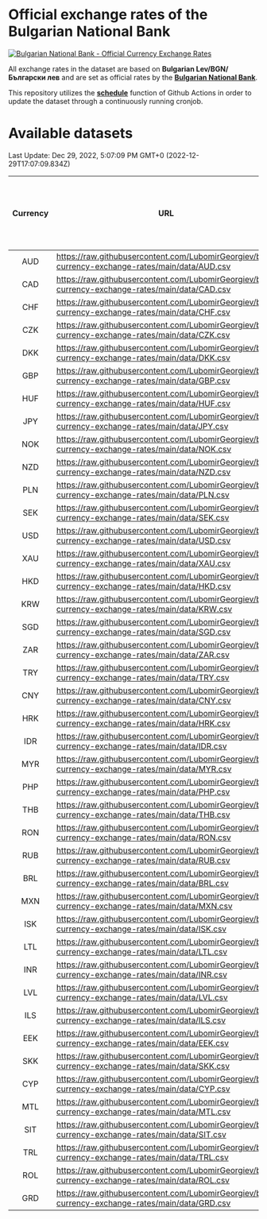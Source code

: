 # Official exchange rates of the Bulgarian National Bank

[![Bulgarian National Bank - Official Currency Exchange Rates](https://github.com/LubomirGeorgiev/bnb-currency-exchange-rates/actions/workflows/update-rates.yml/badge.svg?branch=main)](https://github.com/LubomirGeorgiev/bnb-currency-exchange-rates/actions/workflows/update-rates.yml)

All exchange rates in the dataset are based on **Bulgarian Lev/BGN/Български лев** and are set as official rates by the [**Bulgarian National Bank**](https://www.bnb.bg/Statistics/StExternalSector/StExchangeRates/StERForeignCurrencies/index.htm?toLang=_EN).

This repository utilizes the [**schedule**](https://docs.github.com/en/actions/reference/events-that-trigger-workflows) function of Github Actions in order to update the dataset through a continuously running cronjob.

# Available datasets

<!-- START LINKS (DO NOT EVER FU*ING DELETE THIS COMMENT FOR THE LOVE OF YOUR LIFE!!! IF YOU ARE CURIOS HOW IT WORKS, YOU CAN HAVE A LOOK AT ./src/updateReadme.ts) -->

Last Update: Dec 29, 2022, 5:07:09 PM GMT+0 (2022-12-29T17:07:09.834Z)

| Currency | URL                                                                                             | Number of records | Number of missing days that were filled in |
| :------: | ----------------------------------------------------------------------------------------------- | :---------------: | :----------------------------------------: |
|   AUD    | https://raw.githubusercontent.com/LubomirGeorgiev/bnb-currency-exchange-rates/main/data/AUD.csv |       8361        |                    2583                    |
|   CAD    | https://raw.githubusercontent.com/LubomirGeorgiev/bnb-currency-exchange-rates/main/data/CAD.csv |       8361        |                    2583                    |
|   CHF    | https://raw.githubusercontent.com/LubomirGeorgiev/bnb-currency-exchange-rates/main/data/CHF.csv |       8361        |                    2583                    |
|   CZK    | https://raw.githubusercontent.com/LubomirGeorgiev/bnb-currency-exchange-rates/main/data/CZK.csv |       8361        |                    2583                    |
|   DKK    | https://raw.githubusercontent.com/LubomirGeorgiev/bnb-currency-exchange-rates/main/data/DKK.csv |       8361        |                    2583                    |
|   GBP    | https://raw.githubusercontent.com/LubomirGeorgiev/bnb-currency-exchange-rates/main/data/GBP.csv |       8361        |                    2583                    |
|   HUF    | https://raw.githubusercontent.com/LubomirGeorgiev/bnb-currency-exchange-rates/main/data/HUF.csv |       8361        |                    2583                    |
|   JPY    | https://raw.githubusercontent.com/LubomirGeorgiev/bnb-currency-exchange-rates/main/data/JPY.csv |       8361        |                    2583                    |
|   NOK    | https://raw.githubusercontent.com/LubomirGeorgiev/bnb-currency-exchange-rates/main/data/NOK.csv |       8361        |                    2583                    |
|   NZD    | https://raw.githubusercontent.com/LubomirGeorgiev/bnb-currency-exchange-rates/main/data/NZD.csv |       8361        |                    2583                    |
|   PLN    | https://raw.githubusercontent.com/LubomirGeorgiev/bnb-currency-exchange-rates/main/data/PLN.csv |       8361        |                    2583                    |
|   SEK    | https://raw.githubusercontent.com/LubomirGeorgiev/bnb-currency-exchange-rates/main/data/SEK.csv |       8361        |                    2583                    |
|   USD    | https://raw.githubusercontent.com/LubomirGeorgiev/bnb-currency-exchange-rates/main/data/USD.csv |       8361        |                    2583                    |
|   XAU    | https://raw.githubusercontent.com/LubomirGeorgiev/bnb-currency-exchange-rates/main/data/XAU.csv |       8361        |                    2585                    |
|   HKD    | https://raw.githubusercontent.com/LubomirGeorgiev/bnb-currency-exchange-rates/main/data/HKD.csv |       8061        |                    2494                    |
|   KRW    | https://raw.githubusercontent.com/LubomirGeorgiev/bnb-currency-exchange-rates/main/data/KRW.csv |       8061        |                    2494                    |
|   SGD    | https://raw.githubusercontent.com/LubomirGeorgiev/bnb-currency-exchange-rates/main/data/SGD.csv |       8061        |                    2494                    |
|   ZAR    | https://raw.githubusercontent.com/LubomirGeorgiev/bnb-currency-exchange-rates/main/data/ZAR.csv |       8061        |                    2494                    |
|   TRY    | https://raw.githubusercontent.com/LubomirGeorgiev/bnb-currency-exchange-rates/main/data/TRY.csv |       6541        |                    2022                    |
|   CNY    | https://raw.githubusercontent.com/LubomirGeorgiev/bnb-currency-exchange-rates/main/data/CNY.csv |       6423        |                    1988                    |
|   HRK    | https://raw.githubusercontent.com/LubomirGeorgiev/bnb-currency-exchange-rates/main/data/HRK.csv |       6423        |                    1988                    |
|   IDR    | https://raw.githubusercontent.com/LubomirGeorgiev/bnb-currency-exchange-rates/main/data/IDR.csv |       6423        |                    1988                    |
|   MYR    | https://raw.githubusercontent.com/LubomirGeorgiev/bnb-currency-exchange-rates/main/data/MYR.csv |       6423        |                    1988                    |
|   PHP    | https://raw.githubusercontent.com/LubomirGeorgiev/bnb-currency-exchange-rates/main/data/PHP.csv |       6423        |                    1988                    |
|   THB    | https://raw.githubusercontent.com/LubomirGeorgiev/bnb-currency-exchange-rates/main/data/THB.csv |       6423        |                    1988                    |
|   RON    | https://raw.githubusercontent.com/LubomirGeorgiev/bnb-currency-exchange-rates/main/data/RON.csv |       6364        |                    1970                    |
|   RUB    | https://raw.githubusercontent.com/LubomirGeorgiev/bnb-currency-exchange-rates/main/data/RUB.csv |       6123        |                    1894                    |
|   BRL    | https://raw.githubusercontent.com/LubomirGeorgiev/bnb-currency-exchange-rates/main/data/BRL.csv |       5453        |                    1691                    |
|   MXN    | https://raw.githubusercontent.com/LubomirGeorgiev/bnb-currency-exchange-rates/main/data/MXN.csv |       5453        |                    1691                    |
|   ISK    | https://raw.githubusercontent.com/LubomirGeorgiev/bnb-currency-exchange-rates/main/data/ISK.csv |       5359        |                    1659                    |
|   LTL    | https://raw.githubusercontent.com/LubomirGeorgiev/bnb-currency-exchange-rates/main/data/LTL.csv |       5155        |                    1584                    |
|   INR    | https://raw.githubusercontent.com/LubomirGeorgiev/bnb-currency-exchange-rates/main/data/INR.csv |       5084        |                    1575                    |
|   LVL    | https://raw.githubusercontent.com/LubomirGeorgiev/bnb-currency-exchange-rates/main/data/LVL.csv |       4792        |                    1472                    |
|   ILS    | https://raw.githubusercontent.com/LubomirGeorgiev/bnb-currency-exchange-rates/main/data/ILS.csv |       4360        |                    1356                    |
|   EEK    | https://raw.githubusercontent.com/LubomirGeorgiev/bnb-currency-exchange-rates/main/data/EEK.csv |       3998        |                    1224                    |
|   SKK    | https://raw.githubusercontent.com/LubomirGeorgiev/bnb-currency-exchange-rates/main/data/SKK.csv |       2972        |                    914                     |
|   CYP    | https://raw.githubusercontent.com/LubomirGeorgiev/bnb-currency-exchange-rates/main/data/CYP.csv |       2904        |                    888                     |
|   MTL    | https://raw.githubusercontent.com/LubomirGeorgiev/bnb-currency-exchange-rates/main/data/MTL.csv |       2604        |                    799                     |
|   SIT    | https://raw.githubusercontent.com/LubomirGeorgiev/bnb-currency-exchange-rates/main/data/SIT.csv |       2542        |                    778                     |
|   TRL    | https://raw.githubusercontent.com/LubomirGeorgiev/bnb-currency-exchange-rates/main/data/TRL.csv |       1818        |                    559                     |
|   ROL    | https://raw.githubusercontent.com/LubomirGeorgiev/bnb-currency-exchange-rates/main/data/ROL.csv |       1697        |                    524                     |
|   GRD    | https://raw.githubusercontent.com/LubomirGeorgiev/bnb-currency-exchange-rates/main/data/GRD.csv |        359        |                    107                     |

<!-- END LINKS (DO NOT EVER FU*ING DELETE THIS COMMENT FOR THE LOVE OF YOUR LIFE!!! IF YOU ARE CURIOS HOW IT WORKS, YOU CAN HAVE A LOOK AT ./src/updateReadme.ts) -->
